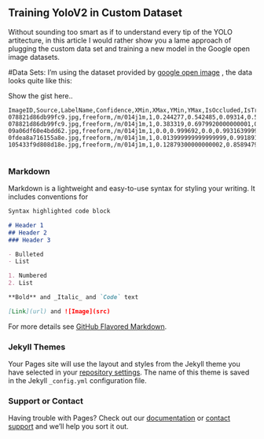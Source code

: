 ## Training YoloV2 in Custom Dataset

Without sounding too smart as if to understand every tip of the YOLO artitecture, in this article I would rather show you a lame approach of plugging the custom data set and training a new model in the Google open image datasets. 

#Data Sets: I’m using the dataset provided by [google open image](https://storage.googleapis.com/openimages/web/index.html) , the data looks quite like this: 

Show the gist here..

```
ImageID,Source,LabelName,Confidence,XMin,XMax,YMin,YMax,IsOccluded,IsTruncated,IsGroupOf,IsDepiction,IsInside,Class,x,y,width,height
078821d86db99fc9.jpg,freeform,/m/014j1m,1,0.244277,0.542485,0.09314,0.539359,1,0,0,0,0,Apple,0.393381,0.3162495,0.29820800000000003,0.44621900000000003
078821d86db99fc9.jpg,freeform,/m/014j1m,1,0.383319,0.6979920000000001,0.474829,0.9430149999999999,1,0,0,0,0,Apple,0.5406555000000001,0.7089219999999998,0.31467300000000004,0.46818599999999994
09a06df60e4bdd62.jpg,freeform,/m/014j1m,1,0.0,0.999692,0.0,0.9931639999999999,0,0,1,0,0,Apple,0.499846,0.49658199999999997,0.999692,0.9931639999999999
0fdea8a716155a8e.jpg,freeform,/m/014j1m,1,0.013999999999999999,0.991891,0.0,0.985716,0,0,1,0,0,Apple,0.5029454999999999,0.492858,0.977891,0.985716
105433f9d808d18e.jpg,freeform,/m/014j1m,1,0.12879300000000002,0.8589479999999999,0.102363,0.854827,0,0,0,0,0,Apple,0.4938705,0.478595,0.7301549999999999,0.752464


```

### Markdown

Markdown is a lightweight and easy-to-use syntax for styling your writing. It includes conventions for

```markdown
Syntax highlighted code block

# Header 1
## Header 2
### Header 3

- Bulleted
- List

1. Numbered
2. List

**Bold** and _Italic_ and `Code` text

[Link](url) and ![Image](src)
```

For more details see [GitHub Flavored Markdown](https://guides.github.com/features/mastering-markdown/).

### Jekyll Themes

Your Pages site will use the layout and styles from the Jekyll theme you have selected in your [repository settings](https://github.com/vaghawan/vaghawan.github.io/settings). The name of this theme is saved in the Jekyll `_config.yml` configuration file.

### Support or Contact

Having trouble with Pages? Check out our [documentation](https://help.github.com/categories/github-pages-basics/) or [contact support](https://github.com/contact) and we’ll help you sort it out.
